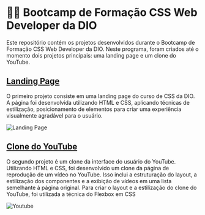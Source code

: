 # :man_technologist: Bootcamp de Formação CSS Web Developer da DIO

Este repositório contém os projetos desenvolvidos durante o Bootcamp de Formação CSS Web Developer da DIO. Neste programa, foram criados até o momento dois projetos principais: uma landing page e um clone do YouTube.


## [Landing Page](https://github.com/paulonc/Bootcamp-CSS/tree/main/landing-page)

O primeiro projeto consiste em uma landing page do curso de CSS da DIO. A página foi desenvolvida utilizando HTML e CSS, aplicando técnicas de estilização, posicionamento de elementos para criar uma experiência visualmente agradável para o usuário.

![Landing Page](https://github.com/paulonc/Bootcamp-CSS/tree/main/landing-page/assets/images/print_landing_page.png)


## [Clone do YouTube](https://github.com/paulonc/Bootcamp-CSS/tree/main/youtube)

O segundo projeto é um clone da interface do usuário do YouTube. Utilizando HTML e CSS, foi desenvolvido um clone da página de reprodução de um vídeo no YouTube. Isso inclui a estruturação do layout, a estilização dos componentes e a exibição de vídeos em uma lista semelhante à página original.
Para criar o layout e a estilização do clone do YouTube, foi utilizada a técnica do Flexbox em CSS

![Youtube](https://github.com/paulonc/Bootcamp-CSS/tree/main/youtube/assets/images/print_youtube.png)


